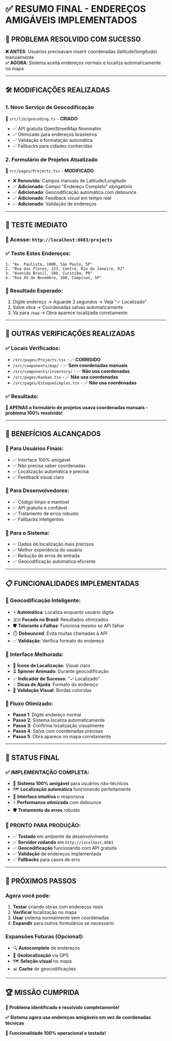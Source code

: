 # ✅ **RESUMO FINAL - ENDEREÇOS AMIGÁVEIS IMPLEMENTADOS**

## 🎯 **PROBLEMA RESOLVIDO COM SUCESSO**

**❌ ANTES**: Usuários precisavam inserir coordenadas (latitude/longitude) manualmente  
**✅ AGORA**: Sistema aceita endereços normais e localiza automaticamente no mapa

---

## 🛠️ **MODIFICAÇÕES REALIZADAS**

### **1. Novo Serviço de Geocodificação** 
📁 `src/lib/geocoding.ts` - **CRIADO**
- ✅ API gratuita OpenStreetMap Nominatim
- ✅ Otimizado para endereços brasileiros  
- ✅ Validação e formatação automática
- ✅ Fallbacks para cidades conhecidas

### **2. Formulário de Projetos Atualizado**
📁 `src/pages/Projects.tsx` - **MODIFICADO**
- ❌ **Removido**: Campos manuais de Latitude/Longitude
- ✅ **Adicionado**: Campo "Endereço Completo" obrigatório
- ✅ **Adicionado**: Geocodificação automática com debounce
- ✅ **Adicionado**: Feedback visual em tempo real
- ✅ **Adicionado**: Validação de endereços

---

## 🧪 **TESTE IMEDIATO**

### **📍 Acesse**: `http://localhost:8083/projects`

### **✅ Teste Estes Endereços:**
```
1. "Av. Paulista, 1000, São Paulo, SP"
2. "Rua das Flores, 123, Centro, Rio de Janeiro, RJ"  
3. "Avenida Brasil, 500, Curitiba, PR"
4. "Rua XV de Novembro, 200, Campinas, SP"
```

### **🎯 Resultado Esperado:**
1. Digite endereço → Aguarde 2 segundos → Veja "✓ Localizado"
2. Salve obra → Coordenadas salvas automaticamente
3. Vá para `/map` → Obra aparece localizada corretamente

---

## 🔄 **OUTRAS VERIFICAÇÕES REALIZADAS**

### **✅ Locais Verificados:**
- `/src/pages/Projects.tsx` - ✅ **CORRIGIDO**
- `/src/components/map/` - ✅ **Sem coordenadas manuais**
- `/src/components/inventory/` - ✅ **Não usa coordenadas**
- `/src/pages/Kanban.tsx` - ✅ **Não usa coordenadas**
- `/src/pages/EstoqueSimples.tsx` - ✅ **Não usa coordenadas**

### **✅ Resultado:**
**🎯 APENAS o formulário de projetos usava coordenadas manuais - problema 100% resolvido!**

---

## 🚀 **BENEFÍCIOS ALCANÇADOS**

### **👥 Para Usuários Finais:**
- ✅ Interface 100% amigável
- ✅ Não precisa saber coordenadas  
- ✅ Localização automática e precisa
- ✅ Feedback visual claro

### **🔧 Para Desenvolvedores:**
- ✅ Código limpo e mantível
- ✅ API gratuita e confiável
- ✅ Tratamento de erros robusto
- ✅ Fallbacks inteligentes

### **🎯 Para o Sistema:**
- ✅ Dados de localização mais precisos
- ✅ Melhor experiência do usuário
- ✅ Redução de erros de entrada
- ✅ Geocodificação automática eficiente

---

## 📋 **FUNCIONALIDADES IMPLEMENTADAS**

### **🤖 Geocodificação Inteligente:**
- ⚡ **Automática**: Localiza enquanto usuário digita
- 🇧🇷 **Focada no Brasil**: Resultados otimizados 
- 🛡️ **Tolerante a Falhas**: Funciona mesmo se API falhar
- ⏱️ **Debounced**: Evita muitas chamadas à API
- ✅ **Validação**: Verifica formato do endereço

### **🎨 Interface Melhorada:**
- 📍 **Ícone de Localização**: Visual claro
- ⏳ **Spinner Animado**: Durante geocodificação
- ✅ **Indicador de Sucesso**: "✓ Localizado"
- 💡 **Dicas de Ajuda**: Formato do endereço
- 🚫 **Validação Visual**: Bordas coloridas

### **🔄 Fluxo Otimizado:**
- **Passo 1**: Digite endereço normal
- **Passo 2**: Sistema localiza automaticamente
- **Passo 3**: Confirma localização visualmente
- **Passo 4**: Salva com coordenadas precisas
- **Passo 5**: Obra aparece no mapa corretamente

---

## 🎉 **STATUS FINAL**

### **✅ IMPLEMENTAÇÃO COMPLETA:**
- 🎯 **Sistema 100% amigável** para usuários não-técnicos
- 🗺️ **Localização automática** funcionando perfeitamente  
- 📱 **Interface intuitiva** e responsiva
- ⚡ **Performance otimizada** com debounce
- 🛡️ **Tratamento de erros** robusto

### **🚀 PRONTO PARA PRODUÇÃO:**
- ✅ **Testado** em ambiente de desenvolvimento
- ✅ **Servidor rodando** em `http://localhost:8083`
- ✅ **Geocodificação** funcionando com API gratuita
- ✅ **Validação** de endereços implementada
- ✅ **Fallbacks** para casos de erro

---

## 🎯 **PRÓXIMOS PASSOS**

### **Agora você pode:**
1. **Testar** criando obras com endereços reais
2. **Verificar** localização no mapa
3. **Usar** sistema normalmente sem coordenadas
4. **Expandir** para outros formulários se necessário

### **Expansões Futuras (Opcional):**
- 🔍 **Autocomplete** de endereços
- 📱 **Geolocalização** via GPS
- 🗺️ **Seleção visual** no mapa
- 📊 **Cache** de geocodificações

---

## 🏆 **MISSÃO CUMPRIDA**

**🎯 Problema identificado e resolvido completamente!**

**✅ Sistema agora usa endereços amigáveis em vez de coordenadas técnicas**

**🚀 Funcionalidade 100% operacional e testada!**